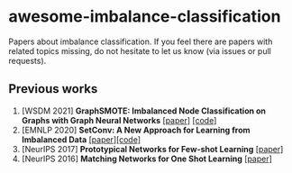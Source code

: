 # awesome-imbalance-classification
Papers about imbalance classification.
If you feel there are papers with related topics missing, do not hesitate to let us know (via issues or pull requests).

## Previous works
1. [WSDM 2021] **GraphSMOTE: Imbalanced Node Classification on Graphs with Graph Neural Networks** [[paper]](https://dl.acm.org/doi/pdf/10.1145/3437963.3441720) [[code]](https://github.com/TianxiangZhao/GraphSmote)
2. [EMNLP 2020] **SetConv: A New Approach for Learning from Imbalanced Data** [[paper]](https://www.aclweb.org/anthology/2020.emnlp-main.98/)[[code]](https://github.com/AlenUbuntu/SetConv)
3. [NeurIPS 2017] **Prototypical Networks for Few-shot Learning** [[paper]](https://papers.nips.cc/paper/2017/file/cb8da6767461f2812ae4290eac7cbc42-Paper.pdf)
4. [NeurIPS 2016] **Matching Networks for One Shot Learning** [[paper]](https://arxiv.org/pdf/1606.04080.pdf)
